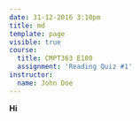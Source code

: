 ```yaml
---
date: 31-12-2016 3:10pm
title: md
template: page
visible: true
course:
  title: CMPT363 E100
  assignment: 'Reading Quiz #1'
instructor:
  name: John Doe
---
```

**Hi**
